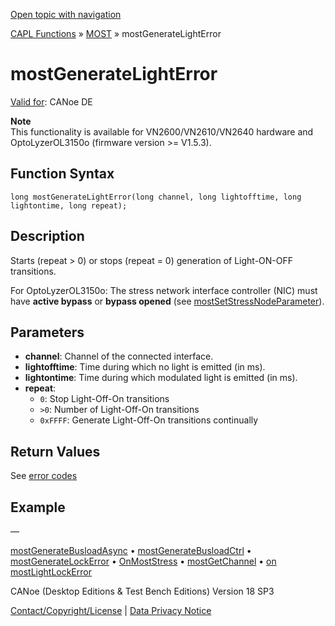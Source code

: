 [Open topic with navigation](../../../../../CANoeDEFamily.htm#Topics/CAPLFunctions/MOST/Functions/CAPLfunctionMOSTGenerateLightError.md)

[CAPL Functions](../../CAPLfunctions.md) » [MOST](../CAPLfunctionsMOSTOverview.md) » mostGenerateLightError

# mostGenerateLightError

[Valid for](../../../Shared/FeatureAvailability.md): CANoe DE

**Note**  
This functionality is available for VN2600/VN2610/VN2640 hardware and OptoLyzerOL3150o (firmware version >= V1.5.3).

## Function Syntax

```
long mostGenerateLightError(long channel, long lightofftime, long lightontime, long repeat);
```

## Description

Starts (repeat > 0) or stops (repeat = 0) generation of Light-ON-OFF transitions.

For OptoLyzerOL3150o: The stress network interface controller (NIC) must have **active bypass** or **bypass opened** (see [mostSetStressNodeParameter](CAPLfunctionMOSTSetGetStressNodeParameter.md)).

## Parameters

- **channel**: Channel of the connected interface.
- **lightofftime**: Time during which no light is emitted (in ms).
- **lightontime**: Time during which modulated light is emitted (in ms).
- **repeat**:
  - `0`: Stop Light-Off-On transitions
  - `>0`: Number of Light-Off-On transitions
  - `0xFFFF`: Generate Light-Off-On transitions continually

## Return Values

See [error codes](../CAPLfunctionsMOSTErrorCodes.md)

## Example

—

[mostGenerateBusloadAsync](CAPLfunctionMOSTGenerateBusloadAsync.md) • [mostGenerateBusloadCtrl](CAPLfunctionMOSTGenerateBusloadCtrl.md) • [mostGenerateLockError](CAPLfunctionMOSTGenerateLockError.md) • [OnMostStress](../EventProcedures/CAPLfunctionOnMOSTStress.md) • [mostGetChannel](CAPLfunctionMOSTGetChannel.md) • [on mostLightLockError](../EventProcedures/CAPLfunctionOnMOSTLightLockError.md)

CANoe (Desktop Editions & Test Bench Editions) Version 18 SP3

[Contact/Copyright/License](../../../Shared/ContactCopyrightLicense.md) | [Data Privacy Notice](https://www.vector.com/int/en/company/get-info/privacy-policy/)
